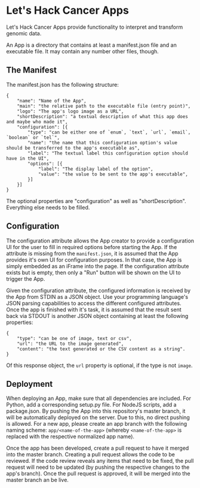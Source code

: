 # Let's Hack Cancer Apps

Let's Hack Cancer Apps provide functionality to interpret and transform genomic data.

An App is a directory that contains at least a manifest.json file and an executable file. It may contain any number other files, though. 

## The Manifest

The manifest.json has the following structure:

```
{
    "name": "Name of the App",
    "main": "the relative path to the executable file (entry point)",
    "logo": "The app's logo image as a URL",
    "shortDescription": "a textual description of what this app does and maybe who made it",
    "configuration": [{
        "type": "can be either one of `enum`, `text`, `url`, `email`, `boolean` or `tel`",
        "name": "the name that this configuration option's value should be transferred to the app's executable as",
        "label": "The textual label this configuration option should have in the UI",
        "options": [{
            "label": "The display label of the option",
            "value": "the value to be sent to the app's executable",
        }]
    }]
}
```

The optional properties are "configuration" as well as "shortDescription". Everything else needs to be filled. 

## Configuration

The configuration attribute allows the App creator to provide a configuration UI for the user to fill in required options before starting the App. If the attribute is missing from the `manifest.json`, it is assumed that the App provides it's own UI for configuration purposes. In that case, the App is simply embedded as an iFrame into the page. If the configuration attribute exists but is empty, then only a "Run" button will be shown on the UI to trigger the App. 

Given the configuration attribute, the configured information is received by the App from STDIN as a JSON object. Use your programming language's JSON parsing capabilities to access the different configured attributes. Once the app is finished with it's task, it is assumed that the result sent back via STDOUT is another JSON object containing at least the following properties:

```
{
    "type": "can be one of image, text or csv",
    "url": "the URL to the image generated",
    "content": "the text generated or the CSV content as a string".
}
```

Of this response object, the `url` property is optional, if the type is not `image`.

## Deployment

When deploying an App, make sure that all dependencies are included. For Python, add a corresponding setup.py file. For NodeJS scripts, add a package.json. By pushing the App into this repository's master branch, it will be automatically deployed on the server. Due to this, no direct pushing is allowed. For a new app, please create an app branch with the following naming scheme: `app/<name-of-the-app>` (whereby `<name-of-the-app>` is replaced with the respective normalized app name). 

Once the app has been developed, create a pull request to have it merged into the master branch. Creating a pull request allows the code to be reviewed. If the code review reveals any items that need to be fixed, the pull request will need to be updated (by pushing the respective changes to the app's branch). Once the pull request is approved, it will be merged into the master branch an be live.

